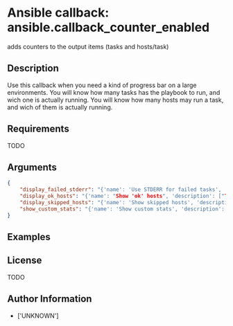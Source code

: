 # Ansible callback: ansible.callback_counter_enabled


adds counters to the output items (tasks and hosts/task)

## Description

Use this callback when you need a kind of progress bar on a large environments.
You will know how many tasks has the playbook to run, and wich one is actually running.
You will know how many hosts may run a task, and wich of them is actually running.

## Requirements

TODO

## Arguments

``` json
{
    "display_failed_stderr": "{'name': 'Use STDERR for failed tasks', 'description': ['Toggle to control whether failed tasks are displayed to STDERR (vs. STDOUT)'], 'default': False, 'env': [{'name': 'ANSIBLE_DISPLAY_FAILED_STDERR'}], 'ini': [{'key': 'display_failed_stderr', 'section': 'defaults'}], 'type': 'boolean', 'version_added': '2.7'}",
    "display_ok_hosts": "{'name': "Show 'ok' hosts", 'description': ["Toggle to control displaying 'ok' task/host results in a task"], 'default': True, 'env': [{'name': 'ANSIBLE_DISPLAY_OK_HOSTS'}], 'ini': [{'key': 'display_ok_hosts', 'section': 'defaults'}], 'type': 'boolean', 'version_added': '2.7'}",
    "display_skipped_hosts": "{'name': 'Show skipped hosts', 'description': ['Toggle to control displaying skipped task/host results in a task'], 'default': True, 'env': [{'name': 'DISPLAY_SKIPPED_HOSTS'}], 'ini': [{'key': 'display_skipped_hosts', 'section': 'defaults'}], 'type': 'boolean'}",
    "show_custom_stats": "{'name': 'Show custom stats', 'description': ['This adds the custom stats set via the set_stats plugin to the play recap'], 'default': False, 'env': [{'name': 'ANSIBLE_SHOW_CUSTOM_STATS'}], 'ini': [{'key': 'show_custom_stats', 'section': 'defaults'}], 'type': 'bool'}",
}
```

## Examples



## License

TODO

## Author Information
  - ['UNKNOWN']
